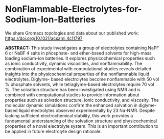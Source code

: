 # NonFlammable-Electrolytes-for-Sodium-Ion-Batteries
We share Gromacs topologies and data about our published work: https://doi.org/10.1021/acsami.4c11797

**ABSTRACT:** This study investigates a group of electrolytes containing NaPF 6 or NaBF 4 salts in phosphate- and ether-based solvents for high-mass loading
sodium-ion batteries. It explores physicochemical properties such as ionic conductivity, dynamic viscosities, and nonflammability. The combination of
experimental with computational studies reveals detailed insights into the physicochemical properties of the nonflammable liquid electrolytes. Diglyme-
based electrolytes become nonflammable with 50 vol % phosphate solvents, while tetraglyme-based electrolytes require 70 vol %. The solvation structure has been
investigated using NMR and is combined with computational studies to provide information about properties such as solvation structure, ionic conductivity, and
viscosity. The molecular dynamic simulations confirm the enhanced solvation in diglyme-based liquid electrolytes observed experimentally by 23 Na-NMR. Despite
lacking sufficient electrochemical stability, this work provides a fundamental understanding of the solvation structure and physicochemical properties of a novel electrolyte system. This is an important
contribution to be applied in future electrolyte design rationale.
